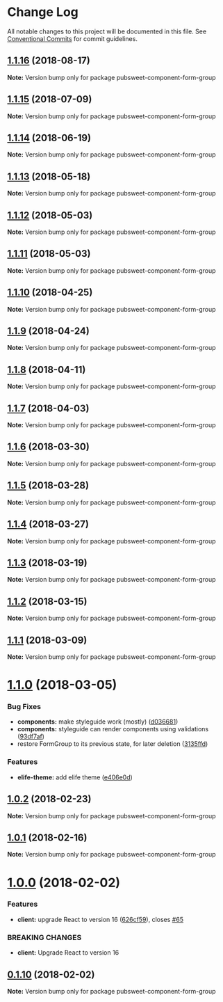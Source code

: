 # Change Log

All notable changes to this project will be documented in this file.
See [Conventional Commits](https://conventionalcommits.org) for commit guidelines.

<a name="1.1.16"></a>
## [1.1.16](https://gitlab.coko.foundation/pubsweet/pubsweet/compare/pubsweet-component-form-group@1.1.15...pubsweet-component-form-group@1.1.16) (2018-08-17)




**Note:** Version bump only for package pubsweet-component-form-group

<a name="1.1.15"></a>
## [1.1.15](https://gitlab.coko.foundation/pubsweet/pubsweet/compare/pubsweet-component-form-group@1.1.14...pubsweet-component-form-group@1.1.15) (2018-07-09)




**Note:** Version bump only for package pubsweet-component-form-group

<a name="1.1.14"></a>
## [1.1.14](https://gitlab.coko.foundation/pubsweet/pubsweet/compare/pubsweet-component-form-group@1.1.13...pubsweet-component-form-group@1.1.14) (2018-06-19)




**Note:** Version bump only for package pubsweet-component-form-group

<a name="1.1.13"></a>
## [1.1.13](https://gitlab.coko.foundation/pubsweet/pubsweet/compare/pubsweet-component-form-group@1.1.12...pubsweet-component-form-group@1.1.13) (2018-05-18)




**Note:** Version bump only for package pubsweet-component-form-group

<a name="1.1.12"></a>
## [1.1.12](https://gitlab.coko.foundation/pubsweet/pubsweet/compare/pubsweet-component-form-group@1.1.11...pubsweet-component-form-group@1.1.12) (2018-05-03)




**Note:** Version bump only for package pubsweet-component-form-group

<a name="1.1.11"></a>
## [1.1.11](https://gitlab.coko.foundation/pubsweet/pubsweet/compare/pubsweet-component-form-group@1.1.10...pubsweet-component-form-group@1.1.11) (2018-05-03)




**Note:** Version bump only for package pubsweet-component-form-group

<a name="1.1.10"></a>
## [1.1.10](https://gitlab.coko.foundation/pubsweet/pubsweet/compare/pubsweet-component-form-group@1.1.9...pubsweet-component-form-group@1.1.10) (2018-04-25)




**Note:** Version bump only for package pubsweet-component-form-group

<a name="1.1.9"></a>
## [1.1.9](https://gitlab.coko.foundation/pubsweet/pubsweet/compare/pubsweet-component-form-group@1.1.8...pubsweet-component-form-group@1.1.9) (2018-04-24)




**Note:** Version bump only for package pubsweet-component-form-group

<a name="1.1.8"></a>
## [1.1.8](https://gitlab.coko.foundation/pubsweet/pubsweet/compare/pubsweet-component-form-group@1.1.7...pubsweet-component-form-group@1.1.8) (2018-04-11)




**Note:** Version bump only for package pubsweet-component-form-group

<a name="1.1.7"></a>
## [1.1.7](https://gitlab.coko.foundation/pubsweet/pubsweet/compare/pubsweet-component-form-group@1.1.6...pubsweet-component-form-group@1.1.7) (2018-04-03)




**Note:** Version bump only for package pubsweet-component-form-group

<a name="1.1.6"></a>
## [1.1.6](https://gitlab.coko.foundation/pubsweet/pubsweet/compare/pubsweet-component-form-group@1.1.5...pubsweet-component-form-group@1.1.6) (2018-03-30)




**Note:** Version bump only for package pubsweet-component-form-group

<a name="1.1.5"></a>
## [1.1.5](https://gitlab.coko.foundation/pubsweet/pubsweet/compare/pubsweet-component-form-group@1.1.4...pubsweet-component-form-group@1.1.5) (2018-03-28)




**Note:** Version bump only for package pubsweet-component-form-group

<a name="1.1.4"></a>
## [1.1.4](https://gitlab.coko.foundation/pubsweet/pubsweet/compare/pubsweet-component-form-group@1.1.3...pubsweet-component-form-group@1.1.4) (2018-03-27)




**Note:** Version bump only for package pubsweet-component-form-group

<a name="1.1.3"></a>
## [1.1.3](https://gitlab.coko.foundation/pubsweet/pubsweet/compare/pubsweet-component-form-group@1.1.2...pubsweet-component-form-group@1.1.3) (2018-03-19)




**Note:** Version bump only for package pubsweet-component-form-group

<a name="1.1.2"></a>
## [1.1.2](https://gitlab.coko.foundation/pubsweet/pubsweet/compare/pubsweet-component-form-group@1.1.1...pubsweet-component-form-group@1.1.2) (2018-03-15)




**Note:** Version bump only for package pubsweet-component-form-group

<a name="1.1.1"></a>

## [1.1.1](https://gitlab.coko.foundation/pubsweet/pubsweet/compare/pubsweet-component-form-group@1.1.0...pubsweet-component-form-group@1.1.1) (2018-03-09)

**Note:** Version bump only for package pubsweet-component-form-group

<a name="1.1.0"></a>

# [1.1.0](https://gitlab.coko.foundation/pubsweet/pubsweet/compare/pubsweet-component-form-group@1.0.2...pubsweet-component-form-group@1.1.0) (2018-03-05)

### Bug Fixes

* **components:** make styleguide work (mostly) ([d036681](https://gitlab.coko.foundation/pubsweet/pubsweet/commit/d036681))
* **components:** styleguide can render components using validations ([93df7af](https://gitlab.coko.foundation/pubsweet/pubsweet/commit/93df7af))
* restore FormGroup to its previous state, for later deletion ([3135ffd](https://gitlab.coko.foundation/pubsweet/pubsweet/commit/3135ffd))

### Features

* **elife-theme:** add elife theme ([e406e0d](https://gitlab.coko.foundation/pubsweet/pubsweet/commit/e406e0d))

<a name="1.0.2"></a>

## [1.0.2](https://gitlab.coko.foundation/pubsweet/pubsweet/compare/pubsweet-component-form-group@1.0.1...pubsweet-component-form-group@1.0.2) (2018-02-23)

**Note:** Version bump only for package pubsweet-component-form-group

<a name="1.0.1"></a>

## [1.0.1](https://gitlab.coko.foundation/pubsweet/pubsweet/compare/pubsweet-component-form-group@1.0.0...pubsweet-component-form-group@1.0.1) (2018-02-16)

**Note:** Version bump only for package pubsweet-component-form-group

<a name="1.0.0"></a>

# [1.0.0](https://gitlab.coko.foundation/pubsweet/pubsweet/compare/pubsweet-component-form-group@0.1.10...pubsweet-component-form-group@1.0.0) (2018-02-02)

### Features

* **client:** upgrade React to version 16 ([626cf59](https://gitlab.coko.foundation/pubsweet/pubsweet/commit/626cf59)), closes [#65](https://gitlab.coko.foundation/pubsweet/pubsweet/issues/65)

### BREAKING CHANGES

* **client:** Upgrade React to version 16

<a name="0.1.10"></a>

## [0.1.10](https://gitlab.coko.foundation/pubsweet/pubsweet/compare/pubsweet-component-form-group@0.1.9...pubsweet-component-form-group@0.1.10) (2018-02-02)

**Note:** Version bump only for package pubsweet-component-form-group
